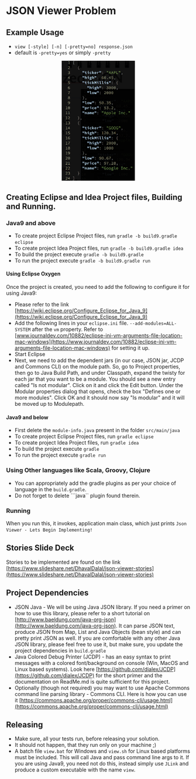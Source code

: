 # JSON Viewer Problem

## Example Usage
* ```view [-style] [-n] [-pretty=no] response.json ```
* default is ```-pretty=yes``` or simply ```-pretty```

<center>
  <img src="pretty-json.png" alt="Console Output" style="width: 200px;"/>
</center>

## Creating Eclipse and Idea Project files, Building and Running.

### Java9 and above
* To create project Eclipse Project files, run ```gradle -b build9.gradle eclipse``` 
* To create project Idea Project files, run ```gradle -b build9.gradle idea``` 
* To build the project execute ```gradle -b build9.gradle``` 
* To run the project execute ```gradle -b build9.gradle run``` 

#### Using Eclipse Oxygen
Once the project is created, you need to add the following to configure it for using Java9:

* Please refer to the link [https://wiki.eclipse.org/Configure_Eclipse_for_Java_9](https://wiki.eclipse.org/Configure_Eclipse_for_Java_9)
* Add the following lines in your ```eclipse.ini``` file.  ```--add-modules=ALL-SYSTEM``` after the ```vm``` property.  Refer to [www.journaldev.com/10882/eclipse-ini-vm-arguments-file-location-mac-windows](https://www.journaldev.com/10882/eclipse-ini-vm-arguments-file-location-mac-windows) for setting it up.
* Start Eclipse
* Next, we need to add the dependent jars (in our case, JSON jar, JCDP and Commons CLI) on the module path.  So, go to Project properties, then go to Java Build Path, and under Classpath, expand the twisty for each jar that you want to be a module. You should see a new entry called "Is not modular". Click on it and click the Edit button. Under the Modular properties dialog that opens, check the box "Defines one or more modules". Click OK and it should now say "Is modular" and it will be moved up to Modulepath.

#### Java9 and below
* First delete the ```module-info.java``` present in the folder ``src/main/java``
* To create project Eclipse Project files, run ```gradle eclipse``` 
* To create project Idea Project files, run ```gradle idea``` 
* To build the project execute ```gradle``` 
* To run the project execute ```gradle run``` 

### Using Other languages like Scala, Groovy, Clojure
* You can appropriately add the gradle plugins as per your choice of language in the ```build.gradle```.
* Do not forget to delete ```java``  plugin found therein.

### Running
When you run this, it invokes, application main class, which just prints ```Json Viewer - Lets Begin Implementing!```

## Stories Slide Deck
Stories to be implemented are found on the link [https://www.slideshare.net/DhavalDalal/json-viewer-stories](https://www.slideshare.net/DhavalDalal/json-viewer-stories)


## Project Dependencies
* JSON Java - We will be using Java JSON library.  If you need a primer on how to use this library, please refer to a short tutorial on [http://www.baeldung.com/java-org-json](http://www.baeldung.com/java-org-json).  It can parse JSON text, produce JSON from Map, List and Java Objects (bean style) and can pretty print JSON as well.  If you are comfortable with any other Java JSON library, please feel free to use it, but make sure, you update the project dependencies in ```build.gradle```
* Java Colored Debug Printer (JCDP) - has an easy syntax to print messages with a colored font/background on console (Win, MacOS and Linux based systems).  Look here [https://github.com/dialex/JCDP](https://github.com/dialex/JCDP) for the short primer and the documentation on ReadMe.md is quite sufficient for this project.
* Optionally (though not required) you may want to use Apache Commons command line parsing library -  Commons CLI.  Here is how you can use it [https://commons.apache.org/proper/commons-cli/usage.html](https://commons.apache.org/proper/commons-cli/usage.html)

## Releasing
* Make sure, all your tests run, before releasing your solution.
* It should not happen, that they run only on your machine ;)
* A batch file ```view.bat``` for Windows and ```view.sh``` for Linux based platforms must be included.  This will call Java and pass command line args to it.  If you are using Java9, you need not do this, instead simply use ```JLink``` and produce a custom executable with the name ```view```. 


